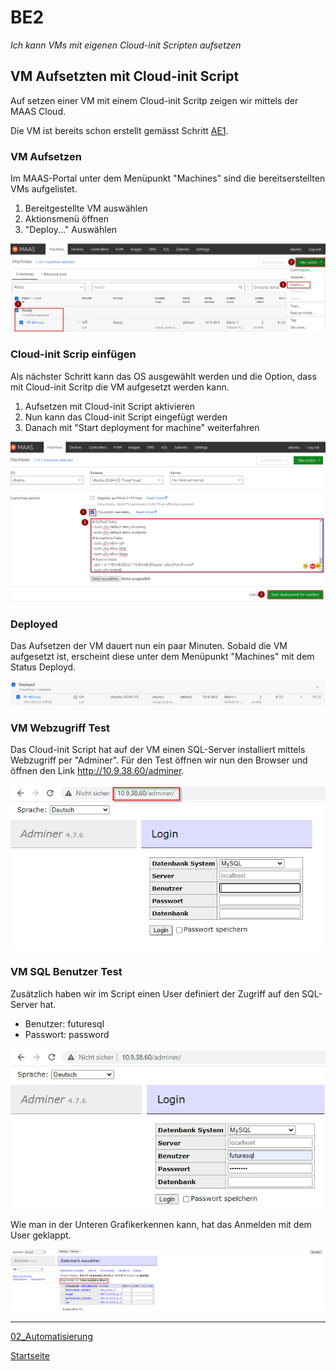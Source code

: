 # BE2
*Ich kann VMs mit eigenen Cloud-init Scripten aufsetzen*

## VM Aufsetzten mit Cloud-init Script

Auf setzen einer VM mit einem Cloud-init Scritp zeigen wir mittels der MAAS Cloud.

Die VM ist bereits schon erstellt gemässt Schritt [AE1](https://github.com/ask-yo-girl-about-me/Project-Future/blob/main/01_Grundlage/AE1.md).

### VM Aufsetzen

Im MAAS-Portal unter dem Menüpunkt "Machines" sind die bereitserstellten VMs aufgelistet.

1. Bereitgestellte VM auswählen
2. Aktionsmenü öffnen
3. "Deploy..." Auswählen

![BE2_1](../00_Allgemein/images/02_Automatisierung/BE2/BE2_1.png)

### Cloud-init Scrip einfügen

Als nächster Schritt kann das OS ausgewählt werden und die Option, dass mit Cloud-init Scritp die VM aufgesetzt werden kann.

1. Aufsetzen mit Cloud-init Script aktivieren
2. Nun kann das Cloud-init Script eingefügt werden
3. Danach mit "Start deployment for machine" weiterfahren

![BE2_2](../00_Allgemein/images/02_Automatisierung/BE2/BE2_2.png)

### Deployed

Das Aufsetzen der VM dauert nun ein paar Minuten. Sobald die VM aufgesetzt ist, erscheint diese unter dem Menüpunkt "Machines" mit dem Status Deployd.

![BE2_3](../00_Allgemein/images/02_Automatisierung/BE2/BE2_3.png)

### VM Webzugriff Test

Das Cloud-init Script hat auf der VM einen SQL-Server installiert mittels Webzugriff per "Adminer".
Für den Test öffnen wir nun den Browser und öffnen den Link http://10.9.38.60/adminer.

![BE2_4](../00_Allgemein/images/02_Automatisierung/BE2/BE2_4.png)

### VM SQL Benutzer Test

Zusätzlich haben wir im Script einen User definiert der Zugriff auf den SQL-Server hat.

- Benutzer:   futuresql
- Passwort:   password

![BE2_4](../00_Allgemein/images/02_Automatisierung/BE2/BE2_5.png)

Wie man in der Unteren Grafikerkennen kann, hat das Anmelden mit dem User geklappt.

![BE2_4](../00_Allgemein/images/02_Automatisierung/BE2/BE2_6.png)

___

[02_Automatisierung](../02_Automatisierung)

[Startseite](https://github.com/ask-yo-girl-about-me/Project-Future)